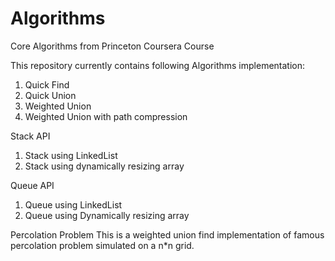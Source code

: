 # Algorithms
Core Algorithms from Princeton Coursera Course

This repository currently contains following Algorithms implementation:
1. Quick Find
2. Quick Union
3. Weighted Union
4. Weighted Union with path compression 

Stack API
1. Stack using LinkedList
2. Stack using dynamically resizing array

Queue API
1. Queue using LinkedList
2. Queue using Dynamically resizing array

Percolation Problem
This is a weighted union find implementation of famous percolation problem simulated on 
a n*n grid. 

